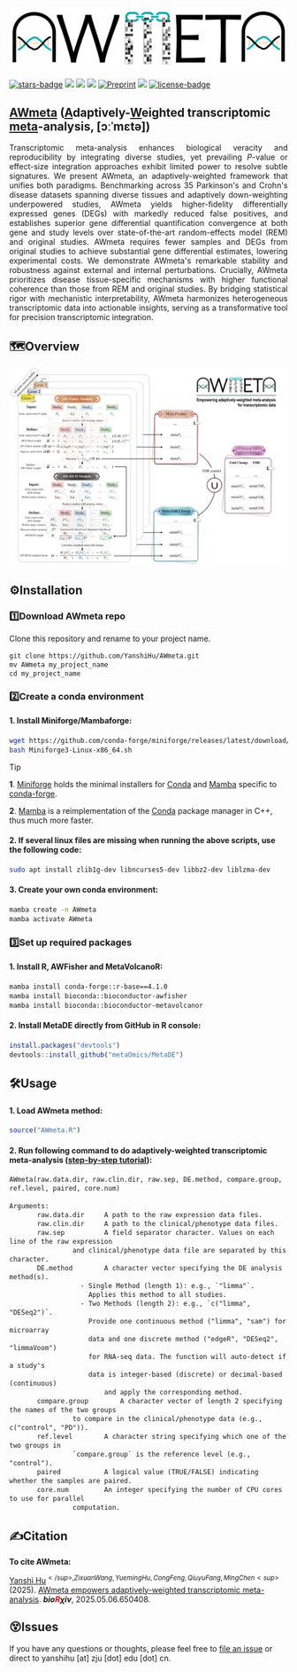 <p align="center">
  <img src="AWmeta_logo.jpg" width="500" />
</p>

[![stars-badge](https://img.shields.io/github/stars/YanshiHu/AWmeta)](https://github.com/YanshiHu/AWmeta/stargazers)
![](https://img.shields.io/badge/language-R4.1.0-orange.svg)
![](https://img.shields.io/badge/environment-conda-blue.svg)
![](https://img.shields.io/badge/verison-1.0.0-ff69b4.svg)
[![Preprint](https://img.shields.io/badge/preprint-bioRχiv-C93A41)](https://www.biorxiv.org/content/10.1101/2025.05.06.650408)
[![](https://img.shields.io/badge/DOI-10.1101/2025.05.06.650408-4270C6)](https://doi.org/10.1101/2025.05.06.650408)
[![license-badge](https://img.shields.io/badge/License-MIT-yellow.svg)](https://opensource.org/licenses/MIT)


## **[<b>AWmeta</b>](https://github.com/YanshiHu/AWmeta) ([<ins><b>A</b></ins>](https://github.com/YanshiHu/AWmeta)daptively-[<ins><b>W</b></ins>](https://github.com/YanshiHu/AWmeta)eighted transcriptomic [<ins><b>meta</b></ins>](https://github.com/YanshiHu/AWmeta)-analysis, [ɔːˈmɛtə])**

<!--
> [!IMPORTANT]
> We will release scripts soon, please stay tuned. :)
-->

<p align="justify">
Transcriptomic meta-analysis enhances biological veracity and reproducibility by integrating diverse studies, yet prevailing <i>P</i>-value or effect-size integration approaches exhibit limited power to resolve subtle signatures. We present AWmeta, an adaptively-weighted framework that unifies both paradigms. Benchmarking across 35 Parkinson's and Crohn's disease datasets spanning diverse tissues and adaptively down-weighting underpowered studies, AWmeta yields higher-fidelity differentially expressed genes (DEGs) with markedly reduced false positives, and establishes superior gene differential quantification convergence at both gene and study levels over state-of-the-art random-effects model (REM) and original studies. AWmeta requires fewer samples and DEGs from original studies to achieve substantial gene differential estimates, lowering experimental costs. We demonstrate AWmeta's remarkable stability and robustness against external and internal perturbations. Crucially, AWmeta prioritizes disease tissue-specific mechanisms with higher functional coherence than those from REM and original studies. By bridging statistical rigor with mechanistic interpretability, AWmeta harmonizes heterogeneous transcriptomic data into actionable insights, serving as a transformative tool for precision transcriptomic integration.
</p>


## 🗺️Overview

<img src="AWmeta_methodology.jpg" width="850">


## ⚙️Installation

### :one:Download AWmeta repo
Clone this repository and rename to your project name.
```{bash}
git clone https://github.com/YanshiHu/AWmeta.git
mv AWmeta my_project_name
cd my_project_name
```

### :two:Create a conda environment
#### 1. Install Miniforge/Mambaforge:
```sh
wget https://github.com/conda-forge/miniforge/releases/latest/download/Miniforge3-Linux-x86_64.sh
bash Miniforge3-Linux-x86_64.sh
```
> [!TIP]
> **1**. [Miniforge](https://github.com/conda-forge/miniforge) holds the minimal installers for [Conda](https://conda.io/) and [Mamba](https://github.com/mamba-org/mamba) specific to [conda-forge](https://conda-forge.org/).
> 
> **2**. [Mamba](https://github.com/mamba-org/mamba) is a reimplementation of the [Conda](https://conda.io/) package manager in C++, thus much more faster.

#### 2. If several linux files are missing when running the above scripts, use the following code:
```sh
sudo apt install zlib1g-dev libncurses5-dev libbz2-dev liblzma-dev
```

#### 3. Create your own conda environment:
```sh
mamba create -n AWmeta
mamba activate AWmeta
```

### :three:Set up required packages
#### 1. Install R, AWFisher and MetaVolcanoR:
```sh
mamba install conda-forge::r-base==4.1.0
mamba install bioconda::bioconductor-awfisher
mamba install bioconda::bioconductor-metavolcanor
```
#### 2. Install MetaDE directly from GitHub in R console:
```R
install.packages("devtools")
devtools::install_github("metaOmics/MetaDE")
```


## 🛠Usage

#### 1. Load AWmeta method:
```R
source("AWmeta.R")
```
#### 2. Run following command to do adaptively-weighted transcriptomic meta-analysis ([step-by-step tutorial](https://github.com/YanshiHu/AWmeta/blob/main/AWmeta_demo.ipynb)):
```text
AWmeta(raw.data.dir, raw.clin.dir, raw.sep, DE.method, compare.group, ref.level, paired, core.num)

Arguments:
       raw.data.dir		A path to the raw expression data files.
       raw.clin.dir		A path to the clinical/phenotype data files.
       raw.sep			A field separator character. Values on each line of the raw expression
				and clinical/phenotype data file are separated by this character.
       DE.method		A character vector specifying the DE analysis method(s).
				  - Single Method (length 1): e.g., `"limma"`. 
					Applies this method to all studies.
				  - Two Methods (length 2): e.g., `c("limma", "DESeq2")`. 
					Provide one continuous method ("limma", "sam") for microarray
					data and one discrete method ("edgeR", "DESeq2", "limmaVoom")
					for RNA-seq data. The function will auto-detect if a study's
					data is integer-based (discrete) or decimal-based (continuous)
     					and apply the corresponding method.
       compare.group 		A character vector of length 2 specifying the names of the two groups
				to compare in the clinical/phenotype data (e.g., c("control", "PD")).
       ref.level 		A character string specifying which one of the two groups in
				`compare.group` is the reference level (e.g., "control").
       paired 			A logical value (TRUE/FALSE) indicating whether the samples are paired.
       core.num 		An integer specifying the number of CPU cores to use for parallel
				computation.
```


## ✍️Citation

**To cite AWmeta:**

<ins>Yanshi Hu</ins><sup>$</sup>, Zixuan Wang, Yueming Hu, Cong Feng, Qiuyu Fang, Ming Chen<sup>$</sup> (2025). [AWmeta empowers adaptively-weighted transcriptomic meta-analysis](https://doi.org/10.1101/2025.05.06.650408). <i><b>bio<span style="color:#ff0000;">R</span>&chi;iv</b></i>, 2025.05.06.650408.


## 😵Issues

If you have any questions or thoughts, please feel free to  [file an issue](https://github.com/YanshiHu/AWmeta/issues) or direct to yanshihu [at] zju [dot] edu [dot] cn.

